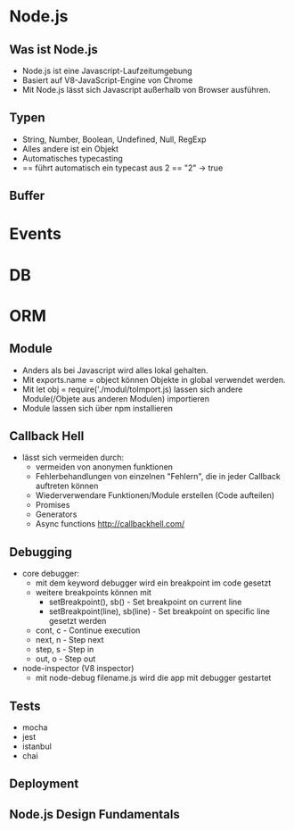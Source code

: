 # Node.js

## Was ist Node.js
* Node.js ist eine Javascript-Laufzeitumgebung
* Basiert auf V8-JavaScript-Engine von Chrome 
* Mit Node.js lässt sich Javascript außerhalb von Browser ausführen.

## Typen
* String, Number, Boolean, Undefined, Null, RegExp
* Alles andere ist ein Objekt
* Automatisches typecasting
* == führt automatisch ein typecast aus 2 == "2" -> true
## Buffer

# Events

# DB

# ORM

## Module 
* Anders als bei Javascript wird alles lokal gehalten. 
* Mit exports.name = object können Objekte in global verwendet werden.
* Mit let obj = require('./modul/toImport.js) lassen sich andere Module(/Objete aus anderen Modulen) importieren
* Module lassen sich über npm installieren

## Callback Hell
* lässt sich vermeiden durch:
    * vermeiden von anonymen funktionen
    * Fehlerbehandlungen von einzelnen "Fehlern", die in jeder Callback auftreten können
    * Wiederverwendare Funktionen/Module erstellen (Code aufteilen)
    * Promises
    * Generators
    * Async functions
 http://callbackhell.com/   
## Debugging
* core debugger:
    * mit dem keyword debugger wird ein breakpoint im code gesetzt
    * weitere breakpoints können mit 
        * setBreakpoint(), sb() - Set breakpoint on current line
        * setBreakpoint(line), sb(line) - Set breakpoint on specific line
     gesetzt werden
    * cont, c - Continue execution
    * next, n - Step next
    * step, s - Step in
    * out, o - Step out
* node-inspector (V8 inspector)
    * mit node-debug filename.js wird die app mit debugger gestartet
## Tests
* mocha
* jest
* istanbul
* chai
## Deployment

## Node.js Design Fundamentals
